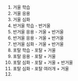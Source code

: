 1. 거울 학습
2. 거울 응용
3. 거울 심화
4. 반거울 학습 -  반거울
5. 반거울 응용 - 거울 + 반거울
6. 반거울 응용 - 거울 + 반거울
7. 반거울 심화 - 거울 + 반거울
8. 포탈 학습 - 포탈 + 거울
9. 포탈 응용 - 포탈 + 거울
10. 포탈 심화 - 포탈 + 거울 + 반거울
11. 포탈 심화 - 포탈 여러개 + 거울 
12. 
